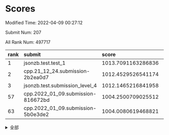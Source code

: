 # Scores

Modified Time: 2022-04-09 00:27:12

Submit Num: 207

All Rank Num: 497717

| rank |               submit               |       score        |       sigma        | pk_num |
| :--- | :--------------------------------- | :----------------- | :----------------- | :----- |
| 1    | jsonzb.test.test_1                 | 1013.7091163286836 | 0.8435532283472535 | 9617   |
| 2    | cpp.21_12_24.submission-2b2ea0d7   | 1012.4529526541174 | 0.8020268137303804 | 9618   |
| 3    | jsonzb.test.submission_level_4     | 1012.1465216841958 | 0.7863214427236799 | 9617   |
| 57   | cpp.2022_01_09.submission-816672bd | 1004.2500709025512 | 0.7256052401722817 | 9619   |
| 63   | cpp.2022_01_09.submission-5b0e3de2 | 1004.0080619468821 | 0.7232596172661699 | 9619   |


<details>
<summary>全部</summary>

| rank |                 submit                 |       score        |       sigma        | pk_num |
| :--- | :------------------------------------- | :----------------- | :----------------- | :----- |
| 1    | jsonzb.test.test_1                     | 1013.7091163286836 | 0.8435532283472535 | 9617   |
| 2    | cpp.21_12_24.submission-2b2ea0d7       | 1012.4529526541174 | 0.8020268137303804 | 9618   |
| 3    | jsonzb.test.submission_level_4         | 1012.1465216841958 | 0.7863214427236799 | 9617   |
| 4    | gobigger.level_3.submission_level_3_27 | 1011.9928964881638 | 0.755392272101997  | 9617   |
| 5    | gobigger.level_3.submission_level_3_3  | 1011.3968624123798 | 0.7640304388970185 | 9620   |
| 6    | gobigger.level_3.submission_level_3_36 | 1011.1416308801859 | 0.7814398772449485 | 9616   |
| 7    | gobigger.level_3.submission_level_3_45 | 1010.8963002812313 | 0.7564559124102465 | 9616   |
| 8    | gobigger.level_3.submission_level_3_41 | 1010.8918358813095 | 0.7571610075913472 | 9619   |
| 9    | gobigger.level_3.submission_level_3_47 | 1010.869063644518  | 0.7794624643651182 | 9615   |
| 10   | gobigger.level_3.submission_level_3_46 | 1010.8595762816932 | 0.7902158110557554 | 9618   |
| 11   | gobigger.level_3.submission_level_3_37 | 1010.8402527924956 | 0.7734400368753765 | 9619   |
| 12   | gobigger.level_3.submission_level_3_44 | 1010.751690116721  | 0.7657903350578408 | 9620   |
| 13   | gobigger.level_3.submission_level_3_34 | 1010.6345119273184 | 0.7675225491398533 | 9617   |
| 14   | gobigger.level_3.submission_level_3_42 | 1010.6283158399214 | 0.7721542799637625 | 9621   |
| 15   | gobigger.level_3.submission_level_3_30 | 1010.6273162872887 | 0.7543243092732593 | 9619   |
| 16   | gobigger.level_3.submission_level_3_2  | 1010.4075306285696 | 0.7628099186081438 | 9619   |
| 17   | gobigger.level_3.submission_level_3_29 | 1010.3959032857646 | 0.7633780955816433 | 9617   |
| 18   | gobigger.level_3.submission_level_3_5  | 1010.2999956563926 | 0.7730310009998069 | 9615   |
| 19   | gobigger.level_3.submission_level_3_9  | 1010.2760425989347 | 0.7602067038385945 | 9616   |
| 20   | gobigger.level_3.submission_level_3_15 | 1010.2239341264111 | 0.7878633177018486 | 9620   |
| 21   | gobigger.level_3.submission_level_3_16 | 1010.221992376303  | 0.7697198589640966 | 9618   |
| 22   | gobigger.level_3.submission_level_3_10 | 1010.1919447349068 | 0.752376568157657  | 9618   |
| 23   | gobigger.level_3.submission_level_3_32 | 1010.1792952503951 | 0.7434226124322527 | 9619   |
| 24   | gobigger.level_3.submission_level_3_19 | 1010.1089631436039 | 0.7666247059153456 | 9613   |
| 25   | gobigger.level_3.submission_level_3_26 | 1010.0297201272354 | 0.7514410595108226 | 9622   |
| 26   | gobigger.level_3.submission_level_3_12 | 1009.9604931556548 | 0.7830154325519182 | 9615   |
| 27   | gobigger.level_3.submission_level_3_28 | 1009.9597933334796 | 0.7587947778728927 | 9613   |
| 28   | gobigger.level_3.submission_level_3_1  | 1009.9322032283224 | 0.7839371865266417 | 9622   |
| 29   | gobigger.level_3.submission_level_3_49 | 1009.9197996641504 | 0.7510272949359793 | 9619   |
| 30   | gobigger.level_3.submission_level_3_23 | 1009.7912578208075 | 0.7539997241837515 | 9616   |
| 31   | gobigger.level_3.submission_level_3_43 | 1009.730530583336  | 0.7595202425270121 | 9614   |
| 32   | gobigger.level_3.submission_level_3_48 | 1009.7232731643142 | 0.738108543457903  | 9616   |
| 33   | gobigger.level_3.submission_level_3_11 | 1009.6528913603262 | 0.7580238209849156 | 9617   |
| 34   | gobigger.level_3.submission_level_3_22 | 1009.6419253794918 | 0.7452581298465742 | 9615   |
| 35   | gobigger.level_3.submission_level_3_40 | 1009.5906119560227 | 0.7647188542135344 | 9620   |
| 36   | gobigger.level_3.submission_level_3_33 | 1009.5625102289313 | 0.7604304622650555 | 9618   |
| 37   | gobigger.level_3.submission_level_3_35 | 1009.5454721327545 | 0.7691854104462984 | 9614   |
| 38   | gobigger.level_3.submission_level_3_6  | 1009.3400090124994 | 0.7577323227760572 | 9620   |
| 39   | gobigger.level_3.submission_level_3_14 | 1009.2838788581018 | 0.7569728436644564 | 9615   |
| 40   | gobigger.level_3.submission_level_3_20 | 1009.2629514592841 | 0.7431750874688186 | 9615   |
| 41   | gobigger.level_3.submission_level_3_8  | 1009.199090843698  | 0.7578033172401987 | 9621   |
| 42   | gobigger.level_3.submission_level_3_7  | 1009.1260598905216 | 0.7610475948168237 | 9617   |
| 43   | gobigger.level_3.submission_level_3_25 | 1009.1231266729752 | 0.756164821122738  | 9621   |
| 44   | gobigger.level_3.submission_level_3_0  | 1009.0962725620425 | 0.7498638685059664 | 9617   |
| 45   | gobigger.level_3.submission_level_3_17 | 1009.0551561237489 | 0.7433913509237723 | 9618   |
| 46   | gobigger.level_3.submission_level_3_4  | 1008.9838129258148 | 0.7593307672291392 | 9619   |
| 47   | gobigger.level_3.submission_level_3_18 | 1008.9726444237915 | 0.7696767106116029 | 9615   |
| 48   | gobigger.level_3.submission_level_3_21 | 1008.8209139094719 | 0.7271960804994146 | 9620   |
| 49   | gobigger.level_3.submission_level_3_13 | 1008.7990018524766 | 0.7522273738377225 | 9621   |
| 50   | gobigger.level_3.submission_level_3_38 | 1008.7662821599756 | 0.7697372756799533 | 9618   |
| 51   | gobigger.level_3.submission_level_3_24 | 1008.5983645319417 | 0.7522811305484429 | 9619   |
| 52   | gobigger.level_3.submission_level_3_39 | 1008.5865214040822 | 0.7439789137406324 | 9616   |
| 53   | gobigger.level_3.submission_level_3_31 | 1008.237218984522  | 0.7642142651076759 | 9621   |
| 54   | gobigger.level_1.submission_level_1_22 | 1004.8202584326865 | 0.7199707897662259 | 9616   |
| 55   | gobigger.level_1.submission_level_1_47 | 1004.4818586533743 | 0.7259829907465226 | 9617   |
| 56   | gobigger.level_1.submission_level_1_17 | 1004.3736645419389 | 0.7134537709714046 | 9615   |
| 57   | cpp.2022_01_09.submission-816672bd     | 1004.2500709025512 | 0.7256052401722817 | 9619   |
| 58   | gobigger.level_1.submission_level_1_32 | 1004.1799493634674 | 0.7260413358684874 | 9616   |
| 59   | gobigger.level_1.submission_level_1_2  | 1004.0878718251812 | 0.7407218585975274 | 9615   |
| 60   | gobigger.level_1.submission_level_1_40 | 1004.0726559317485 | 0.7285238452602986 | 9617   |
| 61   | gobigger.level_1.submission_level_1_15 | 1004.0203116466942 | 0.7139225513071691 | 9615   |
| 62   | gobigger.level_1.submission_level_1_11 | 1004.0142603468058 | 0.715931806109784  | 9616   |
| 63   | cpp.2022_01_09.submission-5b0e3de2     | 1004.0080619468821 | 0.7232596172661699 | 9619   |
| 64   | gobigger.level_1.submission_level_1_34 | 1003.9347252118063 | 0.6981287465247734 | 9620   |
| 65   | gobigger.level_1.submission_level_1_30 | 1003.8974096228128 | 0.7142343583747212 | 9619   |
| 66   | gobigger.level_1.submission_level_1_0  | 1003.8549574804157 | 0.7228702872780212 | 9617   |
| 67   | gobigger.level_1.submission_level_1_4  | 1003.7897149322677 | 0.7194778602009676 | 9619   |
| 68   | gobigger.level_1.submission_level_1_45 | 1003.7838235672002 | 0.7198020040448445 | 9617   |
| 69   | gobigger.level_1.submission_level_1_10 | 1003.7605593632801 | 0.7140190189707861 | 9616   |
| 70   | gobigger.level_1.submission_level_1_37 | 1003.7476394717557 | 0.7178865240001184 | 9620   |
| 71   | gobigger.level_1.submission_level_1_28 | 1003.7445450605602 | 0.7204523014038099 | 9624   |
| 72   | gobigger.level_1.submission_level_1_29 | 1003.6507167393253 | 0.7174955525342869 | 9618   |
| 73   | gobigger.level_1.submission_level_1_35 | 1003.6431015637626 | 0.71573632772882   | 9623   |
| 74   | gobigger.level_1.submission_level_1_38 | 1003.642028564524  | 0.7112327247704296 | 9617   |
| 75   | gobigger.level_1.submission_level_1_31 | 1003.6152864299778 | 0.7170050760975399 | 9614   |
| 76   | gobigger.level_1.submission_level_1_41 | 1003.5471075008122 | 0.7138101901816585 | 9620   |
| 77   | gobigger.level_1.submission_level_1_33 | 1003.4573049253164 | 0.7196813607926559 | 9615   |
| 78   | gobigger.level_1.submission_level_1_19 | 1003.421325285831  | 0.7116105951613361 | 9619   |
| 79   | gobigger.level_1.submission_level_1_7  | 1003.4150998467743 | 0.7227802506861349 | 9615   |
| 80   | gobigger.level_1.submission_level_1_49 | 1003.4094239576342 | 0.7116682794454643 | 9608   |
| 81   | gobigger.level_1.submission_level_1_9  | 1003.376331072363  | 0.7073421467526719 | 9614   |
| 82   | gobigger.level_1.submission_level_1_23 | 1003.3673541961772 | 0.7184789598427354 | 9621   |
| 83   | gobigger.level_1.submission_level_1_46 | 1003.3442980604041 | 0.7131548229875193 | 9620   |
| 84   | gobigger.level_1.submission_level_1_25 | 1003.2696103761209 | 0.7091842456579772 | 9617   |
| 85   | gobigger.level_1.submission_level_1_39 | 1003.2273908228063 | 0.7049243617706017 | 9619   |
| 86   | gobigger.level_1.submission_level_1_12 | 1003.160035524735  | 0.7138943857006876 | 9615   |
| 87   | gobigger.level_1.submission_level_1_6  | 1003.0977248246746 | 0.7049221328635668 | 9618   |
| 88   | gobigger.level_1.submission_level_1_1  | 1003.0362841716978 | 0.7158450273012353 | 9619   |
| 89   | gobigger.level_1.submission_level_1_48 | 1002.9397579324243 | 0.7175435650731858 | 9621   |
| 90   | gobigger.level_1.submission_level_1_16 | 1002.9015465566196 | 0.7188045092739113 | 9615   |
| 91   | gobigger.level_1.submission_level_1_8  | 1002.880981538952  | 0.7148879446988912 | 9613   |
| 92   | gobigger.level_1.submission_level_1_20 | 1002.8641136468747 | 0.7286954596820884 | 9619   |
| 93   | gobigger.level_1.submission_level_1_27 | 1002.8320218764653 | 0.7192732286799377 | 9617   |
| 94   | gobigger.level_1.submission_level_1_36 | 1002.7826716338828 | 0.7119094863784199 | 9615   |
| 95   | gobigger.level_1.submission_level_1_43 | 1002.7602750680309 | 0.7106312201983529 | 9617   |
| 96   | gobigger.level_1.submission_level_1_14 | 1002.742543194343  | 0.7183146289834195 | 9615   |
| 97   | gobigger.level_1.submission_level_1_44 | 1002.7237644470889 | 0.7141737882435913 | 9617   |
| 98   | gobigger.level_1.submission_level_1_42 | 1002.6981316131736 | 0.7074859885979541 | 9615   |
| 99   | gobigger.level_1.submission_level_1_18 | 1002.6268333462118 | 0.7075676554580791 | 9613   |
| 100  | gobigger.level_1.submission_level_1_5  | 1002.626074919101  | 0.7129580629328875 | 9621   |
| 101  | gobigger.level_1.submission_level_1_26 | 1002.5627315582702 | 0.7060688520697705 | 9623   |
| 102  | gobigger.level_1.submission_level_1_3  | 1002.4153456073959 | 0.6990294417289118 | 9619   |
| 103  | gobigger.level_1.submission_level_1_21 | 1002.0800970620191 | 0.7140742023489651 | 9618   |
| 104  | gobigger.level_1.submission_level_1_13 | 1001.8918135820452 | 0.7166199191978835 | 9618   |
| 105  | gobigger.level_1.submission_level_1_24 | 1001.340852790158  | 0.7082901560056389 | 9610   |
| 106  | gobigger.random.submission_random_34   | 997.3635123288736  | 0.7086296464121261 | 9623   |
| 107  | gobigger.random.submission_random_17   | 997.2989106207684  | 0.7033441124853028 | 9621   |
| 108  | gobigger.random.submission_random_26   | 997.1341070980905  | 0.6937239190402392 | 9621   |
| 109  | gobigger.random.submission_random_42   | 997.1104240612266  | 0.7086447846757973 | 9622   |
| 110  | gobigger.random.submission_random_4    | 997.0414082593635  | 0.7120614745865849 | 9614   |
| 111  | gobigger.random.submission_random_35   | 996.9863346060173  | 0.7006474625611302 | 9613   |
| 112  | gobigger.random.submission_random_10   | 996.9338231487943  | 0.7069203675205725 | 9619   |
| 113  | gobigger.random.submission_random_32   | 996.7799752821292  | 0.7075471926300094 | 9619   |
| 114  | gobigger.random.submission_random_46   | 996.6676074709933  | 0.7084535537056053 | 9618   |
| 115  | gobigger.random.submission_random_13   | 996.6268560445892  | 0.7102674331707152 | 9617   |
| 116  | gobigger.random.submission_random_22   | 996.6228830912632  | 0.7155123389364507 | 9616   |
| 117  | gobigger.random.submission_random_3    | 996.6051826395571  | 0.7164472386374473 | 9619   |
| 118  | gobigger.random.submission_random_25   | 996.5232309143629  | 0.7078116708200046 | 9618   |
| 119  | gobigger.random.submission_random_47   | 996.5025480813179  | 0.7041667254701482 | 9618   |
| 120  | gobigger.random.submission_random_31   | 996.4655956301569  | 0.7354141321462875 | 9619   |
| 121  | gobigger.random.submission_random_23   | 996.3397579024415  | 0.701450851659352  | 9620   |
| 122  | gobigger.random.submission_random_49   | 996.309756025446   | 0.7155423935835606 | 9616   |
| 123  | gobigger.random.submission_random_39   | 996.2941451310463  | 0.7126279298877785 | 9612   |
| 124  | gobigger.random.submission_random_1    | 996.2398241568403  | 0.7028069150926414 | 9623   |
| 125  | gobigger.random.submission_random_14   | 996.2030428475235  | 0.7057976911828299 | 9614   |
| 126  | gobigger.random.submission_random_11   | 996.2026407383369  | 0.7141747577371981 | 9620   |
| 127  | gobigger.random.submission_random_37   | 996.1947839213365  | 0.7184580244741933 | 9625   |
| 128  | gobigger.random.submission_random_8    | 996.1575708621954  | 0.7148563615944961 | 9615   |
| 129  | gobigger.random.submission_random_44   | 996.1561425351844  | 0.7087240823260148 | 9617   |
| 130  | gobigger.random.submission_random_29   | 996.1095684857161  | 0.7047675410007885 | 9618   |
| 131  | gobigger.random.submission_random_41   | 996.0955395921789  | 0.6951624131511245 | 9616   |
| 132  | gobigger.random.submission_random_28   | 996.0667481747416  | 0.7074117602320159 | 9617   |
| 133  | gobigger.random.submission_random_18   | 995.9376772496815  | 0.7068586940820706 | 9615   |
| 134  | gobigger.random.submission_random_2    | 995.9322705671478  | 0.704101367703855  | 9613   |
| 135  | gobigger.random.submission_random_40   | 995.8557121623293  | 0.7110277924264085 | 9617   |
| 136  | gobigger.random.submission_random_30   | 995.8294220441306  | 0.7177177760400778 | 9621   |
| 137  | gobigger.random.submission_random_43   | 995.8241718073266  | 0.7076770196213528 | 9617   |
| 138  | gobigger.random.submission_random_5    | 995.8084276419365  | 0.7062557167894216 | 9618   |
| 139  | gobigger.random.submission_random_20   | 995.7886121176892  | 0.711417065115827  | 9618   |
| 140  | gobigger.random.submission_random_7    | 995.7699289721525  | 0.7168314375877193 | 9619   |
| 141  | gobigger.random.submission_random_15   | 995.7444360546272  | 0.7083894050609526 | 9619   |
| 142  | gobigger.random.submission_random_48   | 995.69083721392    | 0.7061240148568865 | 9620   |
| 143  | gobigger.random.submission_random_19   | 995.5080754119649  | 0.7112390015320251 | 9618   |
| 144  | gobigger.random.submission_random_9    | 995.4707452455643  | 0.725388526374447  | 9618   |
| 145  | gobigger.random.submission_random_6    | 995.4661819569753  | 0.6955487423589016 | 9619   |
| 146  | gobigger.random.submission_random_0    | 995.4150816804304  | 0.7045192807953052 | 9618   |
| 147  | gobigger.random.submission_random_16   | 995.3245846212152  | 0.7008676730494964 | 9623   |
| 148  | gobigger.random.submission_random_21   | 995.2390039953941  | 0.7197972294215408 | 9624   |
| 149  | gobigger.random.submission_random_27   | 995.1417403607995  | 0.7127976542771448 | 9620   |
| 150  | gobigger.random.submission_random_45   | 995.1348751449408  | 0.7087091876331424 | 9612   |
| 151  | gobigger.random.submission_random_36   | 994.9965507058835  | 0.7105712396216045 | 9616   |
| 152  | gobigger.random.submission_random_12   | 994.9856877670503  | 0.717356307199264  | 9615   |
| 153  | gobigger.random.submission_random_24   | 994.9458534496215  | 0.7053012026019003 | 9615   |
| 154  | gobigger.random.submission_random_33   | 994.9107718694975  | 0.7111303913376069 | 9619   |
| 155  | gobigger.level_2.submission_level_2_3  | 994.904740253491   | 0.7273950109138345 | 9619   |
| 156  | gobigger.random.submission_random_38   | 994.7618348180222  | 0.7142608204677976 | 9619   |
| 157  | gobigger.level_2.submission_level_2_44 | 994.0242516582972  | 0.7265982243561813 | 9619   |
| 158  | gobigger.level_2.submission_level_2_20 | 994.0003751765067  | 0.7279528385900872 | 9621   |
| 159  | gobigger.level_2.submission_level_2_18 | 993.578807256393   | 0.7408124787263474 | 9620   |
| 160  | gobigger.level_2.submission_level_2_6  | 993.5517854847648  | 0.7520047018028789 | 9614   |
| 161  | gobigger.level_2.submission_level_2_31 | 993.5214798564023  | 0.748949733595209  | 9615   |
| 162  | gobigger.level_2.submission_level_2_4  | 993.4662139699032  | 0.7363728633841873 | 9619   |
| 163  | gobigger.level_2.submission_level_2_24 | 993.4535878364511  | 0.740146879897863  | 9617   |
| 164  | gobigger.level_2.submission_level_2_0  | 993.4438094590141  | 0.7346611146982117 | 9612   |
| 165  | gobigger.level_2.submission_level_2_12 | 993.4349374721068  | 0.7461416181720149 | 9618   |
| 166  | gobigger.level_2.submission_level_2_16 | 993.2149259422767  | 0.7299943922889454 | 9616   |
| 167  | gobigger.level_2.submission_level_2_42 | 993.203873399647   | 0.738046818144777  | 9618   |
| 168  | gobigger.level_2.submission_level_2_19 | 993.027113292086   | 0.7355537447935424 | 9614   |
| 169  | gobigger.level_2.submission_level_2_7  | 992.8330427785302  | 0.7384915415382625 | 9618   |
| 170  | gobigger.level_2.submission_level_2_9  | 992.7443444782923  | 0.7384696267702873 | 9617   |
| 171  | gobigger.level_2.submission_level_2_29 | 992.5269413361424  | 0.7465498091885457 | 9615   |
| 172  | gobigger.level_2.submission_level_2_37 | 992.4788553923587  | 0.7583809079601974 | 9612   |
| 173  | gobigger.level_2.submission_level_2_33 | 992.4592752748675  | 0.7250452145204683 | 9616   |
| 174  | gobigger.level_2.submission_level_2_36 | 992.4475766991108  | 0.736590529412282  | 9613   |
| 175  | gobigger.level_2.submission_level_2_10 | 992.3356929695059  | 0.7392395209633531 | 9621   |
| 176  | gobigger.level_2.submission_level_2_32 | 992.2514135099495  | 0.7517724599515476 | 9619   |
| 177  | gobigger.level_2.submission_level_2_5  | 992.24940454636    | 0.7490490850737661 | 9621   |
| 178  | gobigger.level_2.submission_level_2_1  | 992.2448937166707  | 0.7368868123521409 | 9621   |
| 179  | gobigger.level_2.submission_level_2_21 | 992.2447951103976  | 0.7267773955478111 | 9618   |
| 180  | gobigger.level_2.submission_level_2_45 | 992.2405713971697  | 0.737338995401261  | 9617   |
| 181  | gobigger.level_2.submission_level_2_39 | 992.2033009644946  | 0.7467295463503478 | 9617   |
| 182  | gobigger.level_2.submission_level_2_27 | 992.0734016031934  | 0.7378642495262459 | 9621   |
| 183  | gobigger.level_2.submission_level_2_17 | 991.9948930583324  | 0.7408108392663667 | 9614   |
| 184  | gobigger.level_2.submission_level_2_23 | 991.981059077589   | 0.7615630217308045 | 9621   |
| 185  | gobigger.level_2.submission_level_2_22 | 991.9719745270456  | 0.7532588895828921 | 9620   |
| 186  | gobigger.level_2.submission_level_2_13 | 991.9706880548277  | 0.7292417581179378 | 9614   |
| 187  | gobigger.level_2.submission_level_2_35 | 991.9610507661162  | 0.7462837148004273 | 9618   |
| 188  | gobigger.level_2.submission_level_2_15 | 991.9445898753995  | 0.7382907874896342 | 9620   |
| 189  | gobigger.level_2.submission_level_2_43 | 991.8911587019787  | 0.7478927081655894 | 9621   |
| 190  | gobigger.level_2.submission_level_2_48 | 991.8051654385989  | 0.7760263788855587 | 9612   |
| 191  | gobigger.level_2.submission_level_2_47 | 991.7251636284713  | 0.7501778527518931 | 9623   |
| 192  | gobigger.level_2.submission_level_2_41 | 991.7204236952904  | 0.7378752700858863 | 9621   |
| 193  | gobigger.level_2.submission_level_2_25 | 991.5353918725381  | 0.7399720272609215 | 9622   |
| 194  | gobigger.level_2.submission_level_2_8  | 991.5144910332343  | 0.752151035088818  | 9620   |
| 195  | gobigger.level_2.submission_level_2_46 | 991.4865574542314  | 0.7643215296756887 | 9617   |
| 196  | gobigger.level_2.submission_level_2_26 | 991.4164147289291  | 0.7435414764056645 | 9620   |
| 197  | gobigger.level_2.submission_level_2_40 | 991.3667397977008  | 0.7720649471102499 | 9623   |
| 198  | gobigger.level_2.submission_level_2_14 | 991.3620468487585  | 0.7378985136809159 | 9621   |
| 199  | gobigger.level_2.submission_level_2_2  | 991.1901360892565  | 0.7516048110791035 | 9614   |
| 200  | gobigger.level_2.submission_level_2_11 | 991.1055259901702  | 0.7386845220476131 | 9617   |
| 201  | gobigger.level_2.submission_level_2_30 | 991.0461387035654  | 0.7562653095426198 | 9619   |
| 202  | gobigger.level_2.submission_level_2_34 | 990.944749618237   | 0.7383898026537921 | 9615   |
| 203  | gobigger.level_2.submission_level_2_38 | 990.7379775344468  | 0.7724374757659862 | 9617   |
| 204  | gobigger.level_2.submission_level_2_49 | 990.7150689434017  | 0.7471101685859223 | 9620   |
| 205  | gobigger.level_2.submission_level_2_28 | 990.1207157692332  | 0.7775476883072585 | 9616   |
| 206  | gobigger.none.submission_none_0        | 976.4567693662394  | 1.4040843605953262 | 9618   |
| 207  | gobigger.none.submission_none_1        | 976.1385886851893  | 1.4153283537930594 | 9624   |

</details>